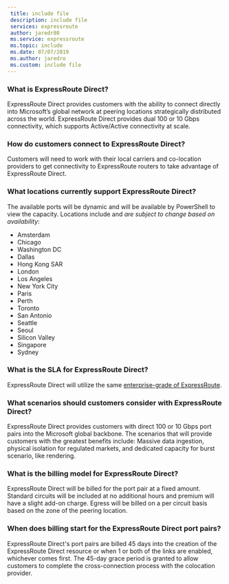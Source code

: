 ```yaml
---
 title: include file
 description: include file
 services: expressroute
 author: jaredr80
 ms.service: expressroute
 ms.topic: include
 ms.date: 07/07/2019
 ms.author: jaredro
 ms.custom: include file
---
```

### What is ExpressRoute Direct?

ExpressRoute Direct provides customers with the ability to connect directly into Microsoft’s global network at peering locations strategically distributed across the world. ExpressRoute Direct provides dual 100 or 10 Gbps connectivity, which supports Active/Active connectivity at scale. 

### How do customers connect to ExpressRoute Direct? 

Customers will need to work with their local carriers and co-location providers to get connectivity to ExpressRoute routers to take advantage of ExpressRoute Direct.

### What locations currently support ExpressRoute Direct? 

The available ports will be dynamic and will be available by PowerShell to view the capacity. Locations include and *are subject to change based on availability*:

* Amsterdam
* Chicago
* Washington DC
* Dallas 
* Hong Kong SAR
* London
* Los Angeles
* New York City
* Paris
* Perth
* Toronto
* San Antonio
* Seattle
* Seoul
* Silicon Valley
* Singapore 
* Sydney

### What is the SLA for ExpressRoute Direct?

ExpressRoute Direct will utilize the same [enterprise-grade of ExpressRoute](https://azure.microsoft.com/support/legal/sla/expressroute/v1_3/). 

### What scenarios should customers consider with ExpressRoute Direct?  

ExpressRoute Direct provides customers with direct 100 or 10 Gbps port pairs into the Microsoft global backbone. The scenarios that will provide customers with the greatest benefits include: Massive data ingestion, physical isolation for regulated markets, and dedicated capacity for burst scenario, like rendering. 

### What is the billing model for ExpressRoute Direct? 

ExpressRoute Direct will be billed for the port pair at a fixed amount. Standard circuits will be included at no additional hours and premium will have a slight add-on charge. Egress will be billed on a per circuit basis based on the zone of the peering location.

### When does billing start for the ExpressRoute Direct port pairs?

ExpressRoute Direct's port pairs are billed 45 days into the creation of the ExpressRoute Direct resource or when 1 or both of the links are enabled, whichever comes first. The 45-day grace period is granted to allow customers to complete the cross-connection process with the colocation provider.
